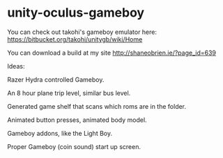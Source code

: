 unity-oculus-gameboy
====================



You can check out takohi's gameboy emulator here: https://bitbucket.org/takohi/unitygb/wiki/Home

You can download a build at my site http://shaneobrien.ie/?page_id=639

Ideas:

Razer Hydra controlled Gameboy.

An 8 hour plane trip level, similar bus level.

Generated game shelf that scans which roms are in the folder.

Animated button presses, animated body model.

Gameboy addons, like the Light Boy.

Proper Gameboy (coin sound) start up screen.
